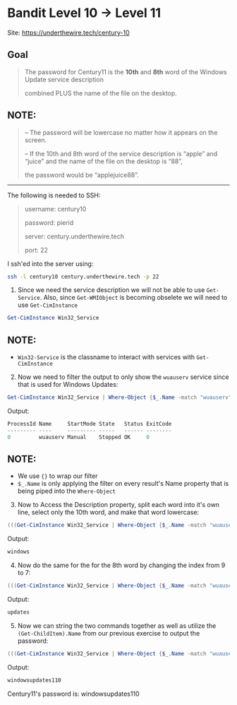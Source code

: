 # Bandit Level 10 → Level 11

Site: https://underthewire.tech/century-10
## Goal
> The password for Century11 is the **10th** and **8th** word of the Windows Update service description 
> 
> combined PLUS the name of the file on the desktop.

## NOTE:
> – The password will be lowercase no matter how it appears on the screen.
> 
> – If the 10th and 8th word of the service description is “apple” and “juice” and the name of the file on the desktop is “88”, 
> 
> the password would be “applejuice88”.
-----------------

The following is needed to SSH:
> username: century10
> 
> password: pierid
> 
> server: century.underthewire.tech
> 
> port: 22

I ssh'ed into the server using:
```bash
ssh -l century10 century.underthewire.tech -p 22
```
1. Since we need the service description we will not be able to use `Get-Service`. Also, since `Get-WMIObject` is becoming obselete we will need to use `Get-CimInstance`
```powershell
Get-CimInstance Win32_Service
```
## NOTE:
* `Win32-Service` is the classname to interact with services with `Get-CimInstance`
2. Now we need to filter the output to only show the `wuauserv` service since that is used for Windows Updates:
```powershell
Get-CimInstance Win32_Service | Where-Object {$_.Name -match "wuauserv"}
```
Output:
```powershell
ProcessId Name     StartMode State   Status ExitCode
--------- ----     --------- -----   ------ --------
0         wuauserv Manual    Stopped OK     0        
```
## NOTE:
* We use `{}` to wrap our filter 
* `$_.Name` is only applying the filter on every result's Name property that is being piped into the `Where-Object`
3. Now to Access the Description property, split each word into it's own line, select only the 10th word, and make that word lowercase:
```powershell
(((Get-CimInstance Win32_Service | Where-Object {$_.Name -match "wuauserv"}).Description).Split(" ")[9]).ToLower()
```
Output:
```powershell
windows
```
4. Now do the same for the for the 8th word by changing the index from 9 to 7:
```powershell
(((Get-CimInstance Win32_Service | Where-Object {$_.Name -match "wuauserv"}).Description).Split(" ")[7]).ToLower()
```
Output:
```powershell
updates
```
5. Now we can string the two commands together as well as utilize the `(Get-ChildItem).Name` from our previous exercise to output the password:
```powershell
(((Get-CimInstance Win32_Service | Where-Object {$_.Name -match "wuauserv"}).Description).Split(" ")[9]).ToLower() + (((Get-CimInstance Win32_Service | Where-Object {$_.Name -match "wuauserv"}).Description).Split(" ")[7]).ToLower() + ((Get-ChildItem).Name).ToLower()
```
Output:
```powershell
windowsupdates110
```

Century11's password is: windowsupdates110
